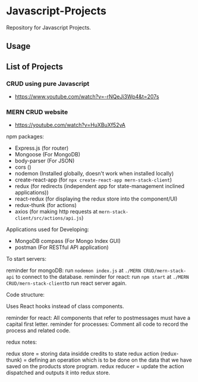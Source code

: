 # Javascript-Projects

Repository for Javascript Projects.

## Usage

## List of Projects

### CRUD using pure Javascript

- <https://www.youtube.com/watch?v=-rNQeJi3Wp4&t=207s>

### MERN CRUD website

- <https://youtube.com/watch?v=HuXBuXf52vA>

npm packages:

- Express.js (for router)
- Mongoose (For MongoDB)
- body-parser (For JSON)
- cors ()
- nodemon (Installed globally, doesn't work when installed locally)
- create-react-app (for `npx create-react-app mern-stack-client`)
- redux (for redirects (independent app for state-management inclined applications))
- react-redux (for displaying the redux store into the component/UI)
- redux-thunk (for actions)
- axios (for making http requests at `mern-stack-client/src/actions/api.js`)

Applications used for Developing:

- MongoDB compass (For Mongo Index GUI)
- postman (For RESTful API application)

To start servers:

reminder for mongoDB: run `nodemon index.js` at `./MERN CRUD/mern-stack-api` to connect to the database.
reminder for react: run `npm start` at `./MERN CRUD/mern-stack-client`to run react server again.

Code structure:

Uses React hooks instead of class components.

reminder for react: All components that refer to postmessages must have a capital first letter.
reminder for processes: Comment all code to record the process and related code.

redux notes:

redux store = storing data insidde credits to state
redux action (redux-thunk) = defining an operation which is to be done on the data that we have saved on the products store program.
redux reducer = update the action dispatched and outputs it into redux store.
